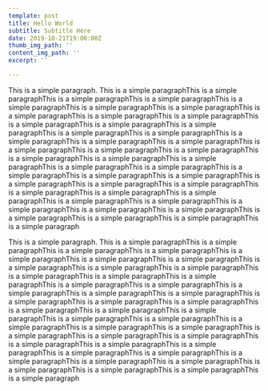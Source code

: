 ```yaml
---
template: post
title: Hello World
subtitle: Subtitle Here
date: 2019-10-21T19:00:00Z
thumb_img_path: ''
content_img_path: ''
excerpt: ''

---
```

This is a simple paragraph. This is a simple paragraphThis is a simple paragraphThis is a simple paragraphThis is a simple paragraphThis is a simple paragraphThis is a simple paragraphThis is a simple paragraphThis is a simple paragraphThis is a simple paragraphThis is a simple paragraphThis is a simple paragraphThis is a simple paragraphThis is a simple paragraphThis is a simple paragraphThis is a simple paragraphThis is a simple paragraphThis is a simple paragraphThis is a simple paragraphThis is a simple paragraphThis is a simple paragraphThis is a simple paragraphThis is a simple paragraphThis is a simple paragraphThis is a simple paragraphThis is a simple paragraphThis is a simple paragraphThis is a simple paragraphThis is a simple paragraphThis is a simple paragraphThis is a simple paragraphThis is a simple paragraphThis is a simple paragraphThis is a simple paragraphThis is a simple paragraphThis is a simple paragraphThis is a simple paragraphThis is a simple paragraphThis is a simple paragraphThis is a simple paragraphThis is a simple paragraphThis is a simple paragraphThis is a simple paragraphThis is a simple paragraphThis is a simple paragraph

This is a simple paragraph. This is a simple paragraphThis is a simple paragraphThis is a simple paragraphThis is a simple paragraphThis is a simple paragraphThis is a simple paragraphThis is a simple paragraphThis is a simple paragraphThis is a simple paragraphThis is a simple paragraphThis is a simple paragraphThis is a simple paragraphThis is a simple paragraphThis is a simple paragraphThis is a simple paragraphThis is a simple paragraphThis is a simple paragraphThis is a simple paragraphThis is a simple paragraphThis is a simple paragraphThis is a simple paragraphThis is a simple paragraphThis is a simple paragraphThis is a simple paragraphThis is a simple paragraphThis is a simple paragraphThis is a simple paragraphThis is a simple paragraphThis is a simple paragraphThis is a simple paragraphThis is a simple paragraphThis is a simple paragraphThis is a simple paragraphThis is a simple paragraphThis is a simple paragraphThis is a simple paragraphThis is a simple paragraphThis is a simple paragraphThis is a simple paragraphThis is a simple paragraphThis is a simple paragraphThis is a simple paragraphThis is a simple paragraphThis is a simple paragraph